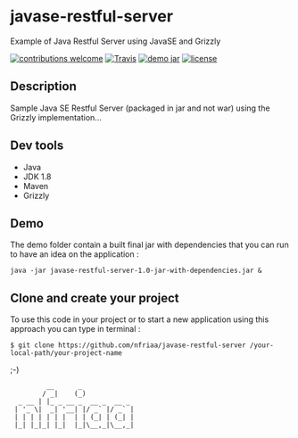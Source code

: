# javase-restful-server
Example of Java Restful Server using JavaSE and Grizzly 

[![contributions welcome](https://img.shields.io/badge/contributions-welcome-orange.svg?style=flat)](https://github.com/nfriaa/javase-restful-server/issues) [![Travis](https://img.shields.io/travis/rust-lang/rust.svg)](https://github.com/nfriaa/javase-restful-server) [![demo jar](https://img.shields.io/badge/demo-jar-yellow.svg?style=flat)](https://github.com/nfriaa/javase-restful-server/tree/master/demo) [![license](https://img.shields.io/github/license/mashape/apistatus.svg)](https://github.com/nfriaa/javase-restful-server/blob/master/LICENSE)

## Description
Sample Java SE Restful Server (packaged in jar and not war) using the Grizzly implementation...

## Dev tools
* Java 
* JDK 1.8
* Maven
* Grizzly

## Demo
The demo folder contain a built final jar with dependencies that you can run to have an idea on the application : 
```
java -jar javase-restful-server-1.0-jar-with-dependencies.jar &
```
## Clone and create your project
To use this code in your project or to start a new application using this approach you can type in terminal : 
```
$ git clone https://github.com/nfriaa/javase-restful-server /your-local-path/your-project-name
```

;-)
```
         __      _             
        / _|    (_)            
  _ __ | |_ _ __ _  __ _  __ _ 
 | '_ \|  _| '__| |/ _` |/ _` |
 | | | | | | |  | | (_| | (_| |
 |_| |_|_| |_|  |_|\__,_|\__,_|
```      
